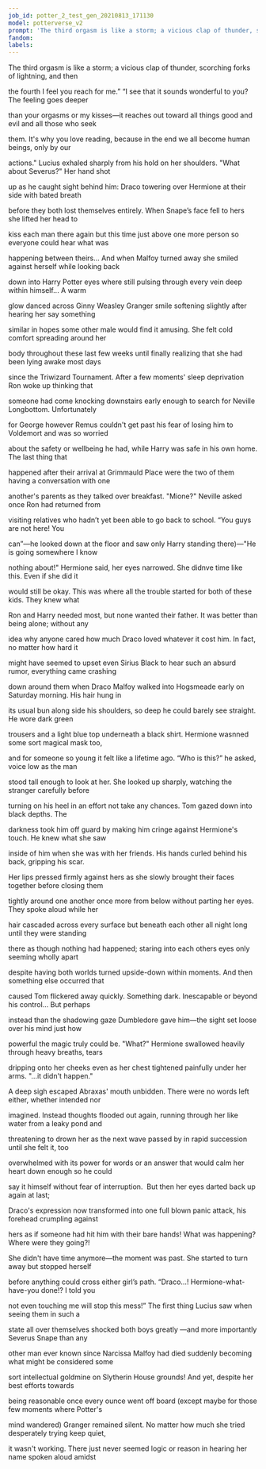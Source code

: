 ```yaml
---
job_id: potter_2_test_gen_20210813_171130
model: potterverse_v2
prompt: 'The third orgasm is like a storm; a vicious clap of thunder, scorching forks of lightning,'
fandom:
labels:
---
```


The third orgasm is like a storm; a vicious clap of thunder, scorching forks of lightning, and then

the fourth I feel you reach for me.” “I see that it sounds wonderful to you? The feeling goes deeper

than your orgasms or my kisses—it reaches out toward all things good and evil and all those who seek

them. It's why you love reading, because in the end we all become human beings, only by our

actions." Lucius exhaled sharply from his hold on her shoulders. "What about Severus?" Her hand shot

up as he caught sight behind him: Draco towering over Hermione at their side with bated breath

before they both lost themselves entirely. When Snape’s face fell to hers she lifted her head to

kiss each man there again but this time just above one more person so everyone could hear what was

happening between theirs… And when Malfoy turned away she smiled against herself while looking back

down into Harry Potter eyes where still pulsing through every vein deep within himself... A warm

glow danced across Ginny Weasley Granger smile softening slightly after hearing her say something

similar in hopes some other male would find it amusing. She felt cold comfort spreading around her

body throughout these last few weeks until finally realizing that she had been lying awake most days

since the Triwizard Tournament. After a few moments' sleep deprivation Ron woke up thinking that

someone had come knocking downstairs early enough to search for Neville Longbottom. Unfortunately

for George however Remus couldn't get past his fear of losing him to Voldemort and was so worried

about the safety or wellbeing he had, while Harry was safe in his own home. The last thing that

happened after their arrival at Grimmauld Place were the two of them having a conversation with one

another's parents as they talked over breakfast. "Mione?" Neville asked once Ron had returned from

visiting relatives who hadn’t yet been able to go back to school. “You guys are not here! You

can”—he looked down at the floor and saw only Harry standing there)—"He is going somewhere I know

nothing about!" Hermione said, her eyes narrowed. She didnve time like this. Even if she did it

would still be okay. This was where all the trouble started for both of these kids. They knew what

Ron and Harry needed most, but none wanted their father. It was better than being alone; without any

idea why anyone cared how much Draco loved whatever it cost him. In fact, no matter how hard it

might have seemed to upset even Sirius Black to hear such an absurd rumor, everything came crashing

down around them when Draco Malfoy walked into Hogsmeade early on Saturday morning. His hair hung in

its usual bun along side his shoulders, so deep he could barely see straight. He wore dark green

trousers and a light blue top underneath a black shirt. Hermione wasnned some sort magical mask too,

and for someone so young it felt like a lifetime ago. “Who is this?” he asked, voice low as the man

stood tall enough to look at her. She looked up sharply, watching the stranger carefully before

turning on his heel in an effort not take any chances. Tom gazed down into black depths. The

darkness took him off guard by making him cringe against Hermione's touch. He knew what she saw

inside of him when she was with her friends. His hands curled behind his back, gripping his scar.

Her lips pressed firmly against hers as she slowly brought their faces together before closing them

tightly around one another once more from below without parting her eyes. They spoke aloud while her

hair cascaded across every surface but beneath each other all night long until they were standing

there as though nothing had happened; staring into each others eyes only seeming wholly apart

despite having both worlds turned upside-down within moments. And then something else occurred that

caused Tom flickered away quickly. Something dark. Inescapable or beyond his control… But perhaps

instead than the shadowing gaze Dumbledore gave him—the sight set loose over his mind just how

powerful the magic truly could be. "What?" Hermione swallowed heavily through heavy breaths, tears

dripping onto her cheeks even as her chest tightened painfully under her arms. "…it didn't happen."

A deep sigh escaped Abraxas' mouth unbidden. There were no words left either, whether intended nor

imagined. Instead thoughts flooded out again, running through her like water from a leaky pond and

threatening to drown her as the next wave passed by in rapid succession until she felt it, too

overwhelmed with its power for words or an answer that would calm her heart down enough so he could

say it himself without fear of interruption.  But then her eyes darted back up again at last;

Draco's expression now transformed into one full blown panic attack, his forehead crumpling against

hers as if someone had hit him with their bare hands! What was happening? Where were they going?!

She didn't have time anymore—the moment was past. She started to turn away but stopped herself

before anything could cross either girl’s path. “Draco…! Hermione-what-have-you done!? I told you

not even touching me will stop this mess!” The first thing Lucius saw when seeing them in such a

state all over themselves shocked both boys greatly —and more importantly Severus Snape than any

other man ever known since Narcissa Malfoy had died suddenly becoming what might be considered some

sort intellectual goldmine on Slytherin House grounds! And yet, despite her best efforts towards

being reasonable once every ounce went off board (except maybe for those few moments where Potter's

mind wandered) Granger remained silent. No matter how much she tried desperately trying keep quiet,

it wasn't working. There just never seemed logic or reason in hearing her name spoken aloud amidst